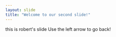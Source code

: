 ```yaml
---
layout: slide
title: "Welcome to our second slide!"
---
```

this is robert's slide
Use the left arrow to go back!
